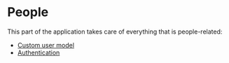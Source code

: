 # People

This part of the application takes care of everything that is people-related:

-   [Custom user model](models.py)
-   [Authentication](views.py)
